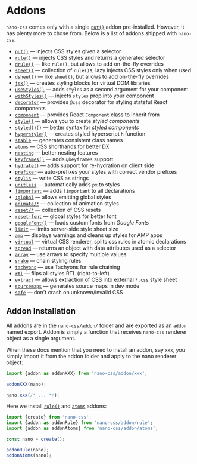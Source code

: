 # Addons

`nano-css` comes only with a single [`put()`](./put.md) addon pre-installed. However, it has
plenty more to chose from. Below is a list of addons shipped with `nano-css`.

- [`put()`](./put.md) &mdash; injects CSS styles given a selector
- [`rule()`](./rule.md) &mdash; injects CSS styles and returns a generated selector
- [`drule()`](./drule.md) &mdash; like `rule()`, but allows to add on-the-fly overrides
- [`sheet()`](./sheet.md) &mdash; collection of `rule()`s, lazy injects CSS styles only when used
- [`dsheet()`](./dsheet.md) &mdash; like `sheet()`, but allows to add on-the-fly overrides
- [`jsx()`](./jsx.md) &mdash; creates styling blocks for virtual DOM libraries
- [`useStyles()`](./useStyles.md) &mdash; adds `styles` as a second argument for your component
- [`withStyles()`](./withStyles.md) &mdash; injects `styles` prop into your component
- [`decorator`](./decorator.md) &mdash; provides `@css` decorator for styling stateful React components
- [`component`](./component.md) &mdash; provides React `Component` class to inherit from
- [`style()`](./style.md) &mdash; allows you to create *styled components*
- [`styled()()`](./styled.md) &mdash; better syntax for *styled components*
- [`hyperstyle()`](./hyperstyle.md) &mdash; creates styled hyperscript `h` function
- [`stable`](./stable.md) &mdash; generates consistent class names
- [`atoms`](./atoms.md) &mdash; CSS shorthands for better DX
- [`nesting`](./nesting.md) &mdash; better nesting features
- [`keyframes()`](./keyframes.md) &mdash; adds `@keyframes` support
- [`hydrate()`](./hydrate.md) &mdash; adds support for re-hydration on client side
- [`prefixer`](./prefixer.md) &mdash; auto-prefixes your styles with correct vendor prefixes
- [`stylis`](./stylis.md) &mdash; write CSS as strings
- [`unitless`](./unitless.md) &mdash; automatically adds `px` to styles
- [`!important`](./important.md) &mdash; adds `!important` to all declarations
- [`:global`](./global.md) &mdash; allows emitting global styles
- [`animate/*`](./animations.md) &mdash; collection of animation styles
- [`reset/*`](./resets.md) &mdash; collection of CSS resets
- [`reset-font`](./reset-font.md) &mdash; global styles for better font
- [`googleFont()`](./googleFont.md) &mdash; loads custom fonts from *Google Fonts*
- [`limit`](./limit.md) &mdash; limits server-side style sheet size
- [`amp`](./amp.md) &mdash; displays warnings and cleans up styles for AMP apps
- [`virtual`](./virtual.md) &mdash; virtual CSS renderer, splits css rules in atomic declarations
- [`spread`](./spread.md) &mdash; returns an object with data attributes used as a selector
- [`array`](./array.md) &mdash; use arrays to specify multiple values
- [`snake`](./snake.md) &mdash; chain styling rules
- [`tachyons`](./tachyons.md) &mdash; use Tachyons for rule chaining
- [`rtl`](./rtl.md) &mdash; flips all styles RTL (right-to-left)
- [`extract`](./extract.md) &mdash; allows extraction of CSS into external `*.css` style sheet
- [`sourcemaps`](./sourcemaps.md) &mdash; generates source maps in dev mode
- [`safe`](./safe.md) &mdash; don't crash on unknown/invalid CSS

## Addon Installation

All addons are in the `nano-css/addon/` folder and are exported
as an `addon` named export. Addon is simply a function that receives `nano-css` renderer object
as a single argument.

When these docs mention that you need to install an addon, say `xxx`, you simply import it
from the addon folder and apply to the nano renderer object:

```js
import {addon as addonXXX} from 'nano-css/addon/xxx';

addonXXX(nano);

nano.xxx(/* ... */);
```

Here we install [`rule()`](./rule.md) and [`atoms`](./atoms.md) addons:

```js
import {create} from 'nano-css';
import {addon as addonRule} from 'nano-css/addon/rule';
import {addon as addonAtoms} from 'nano-css/addon/atoms';

const nano = create();

addonRule(nano);
addonAtoms(nano);
```
